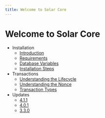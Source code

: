 ```yaml
---
title: Welcome to Solar Core
---
```


# Welcome to Solar Core 

- Installation
    - [Introduction](/core/installation/intro)
    - [Requirements](/core/installation/requirements)
    - [Database Variables](/core/installation/variables)
    - [Installation Steps](/core/installation/steps)
- Transactions
    - [Understanding the Lifecycle](/core/transactions/lifecycle)
    - [Understanding the Nonce](/core/transactions/nonce)
    - [Transaction Types](/core/transactions/types/overview)
- Updates
    - [4.1.1](/core/updates/4.1.1/)
    - [4.0.1](/core/updates/4.0.1/)
    - [3.3.0](/core/updates/3.3.0/)
